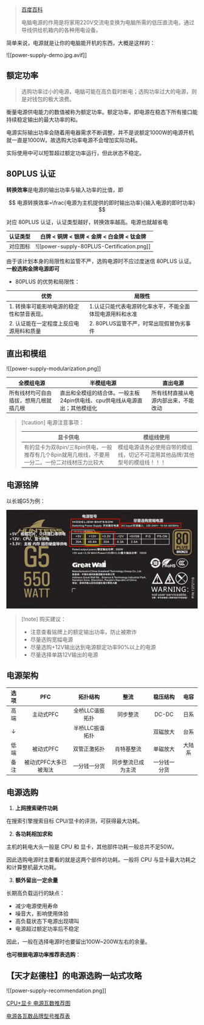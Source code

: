 > [百度百科](https://baike.baidu.com/item/%E7%94%B5%E8%84%91%E7%94%B5%E6%BA%90/1152749)
> 
> 电脑电源的作用是将家用220V交流电变换为电脑所需的低压直流电，通过导线供给机箱内的各种用电设备。

简单来说，电源就是让你的电脑能开机的东西，大概是这样的：

![[power-supply-demo.jpg.avif]]

## 额定功率

> 选购功率过小的电源，电脑可能在高负载时断电；选购功率过大的电源，则是对钱包的极大浪费。

衡量电源供电能力的数值被称为额定功率。额定功率，即电源在稳态下所有接口能持续稳定输出的最大功率的和。

电源实际输出功率会随着用电器需求不断调整，并不是说额定1000W的电源开机就一直是1000W。故选购大功率电源不会增加实际功耗。

实际使用中可以短暂超过额定功率运行，但此状态不稳定。

## 80PLUS 认证

**转换效率**是电源的输出功率与输入功率的比值，即

$$
电源转换效率=\frac{电源为主机提供的即时输出功率}{输入电源的即时功率}
$$

对应 80PLUS 认证，认证类型越好，转换效率越高。电源也就越省电

| 认证类型 |       白牌 < 铜牌 < 银牌 < 金牌 < 白金牌 < 钛金牌        |
| :--: | :----------------------------------------: |
| 对应图标 | ![[power-supply-80PLUS-Certification.png]] |

由于该计划本身的局限性和监管不严，选购电源时不应过度迷信 80PLUS 认证。**一般选购金牌电源即可**

- 80PLUS 的优势和局限性：

| 优势                     | 局限性                           |
| ---------------------- | ----------------------------- |
| 1. 转换率可能影响电源的稳定性和禁音表现。 | 1.认证只能代表电源转化率水平，不能全面体现电源用料和水准 |
| 2. 认证能在一定程度上反应电源用料和质量  | 2. 80PLUS监管不严，时常出现假冒伪劣事件      |

## 直出和模组

![[power-supply-modularization.png]]

| 全模组电源               | 半模组电源                                     | 直出电源               |
| ------------------- | ----------------------------------------- | ------------------ |
| 所有线材均可自由插拔，想用几根就插几根 | 直出和全模组的结合体。一般主板24pin供电线、cpu供电线从电源直出；其他模组化 | 所有线材直接从电源内部出来，不能改动 |

> [!caution] 电源注意事项：
>
> | 显卡供电 | 模组线使用 |
> | --- | --- |
> | 有的显卡为双8pin/三8pin供电，一般推荐有几个8pin就用几根线，不要用一分二。一份二对线材压力比较大| 模组电源请务必使用自带的模组线，切记不可混用其他品牌/其他型号的模组线！！！ |

## 电源铭牌

以长城G5为例：

![](File/power-supply-nameplate.png)

> [!note] 购买建议：
>
> - 注意查看铭牌上的额定输出功率，防止被欺诈
> - 尽量选购宽幅电源
> - 尽量选购+12V输出达到电源额定功率90%以上的电源
> - 尽量选择单路12V输出的电源

## 电源架构

| 选项  |     PFC      |   拓扑结构    |    整流     |  稳压结构  | 电容  |
| :-: | :----------: | :-------: | :-------: | :----: | :-: |
| 高端  |    主动式PFC    | 全桥LLC谐振拓扑 |   同步整流    | DC-DC  | 日系  |
|  ↓  |              | 半桥LLC振谐拓扑 |           |  双磁放大  | 台系  |
| 低端  |    被动式PFC    |  双管正激拓扑   |   肖特基整流   |  单磁放大  | 大陆系 |
| 备注  | 被动式PFC大多已被淘汰 |  一分钱一分货   | 同步整流已成为主流 | 一分钱一分货 |     |

## 电源选购

1. **上网搜索硬件功耗**

在搜索引擎搜索目标 CPU/显卡的评测，可获得最大功耗。

2. **各功耗相加求和**

主机的耗电大头一般是 CPU 和 显卡，其他部件功耗一般总共不足50W。

因此选购电源时主要看的就是这两个部件的功耗。一般将 CPU 与显卡最大功耗之和计算整机最大功耗。

3. **额外留出一定余量**

长期高负载运行的缺点：

- 减少电源使用寿命
- 噪音大，影响使用体验
- 高负载状态下电源出现啸叫
- 电源超过额定功率后不稳定

因此，一般在选择电源时也要留出100W~200W左右的余量。

**也可根据电源功率推荐表选购**：

## 【天才赵德柱】的电源选购一站式攻略

![[power-supply-recommendation.png]]

[CPU+显卡 电源瓦数推荐图](https://www.kdocs.cn/l/ccm3lVaKqpGZ)

[电源各瓦数品牌型号推荐表](https://www.kdocs.cn/l/cexFMHkfEeBB)

